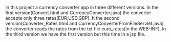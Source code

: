 In this project a currency converter app in three different versions.
In the first version(Convert.html and CurrencyConverter.java) the converter accepts only three rates(EUR,USD,GBP).
It the second version(Converter_Rates.html and CurrencyConverterFromFileServlet.java) the converter reads the rates from the txt file euro_rates(In the WEB-INF).
In the third version we have the first version but this time in a jsp file.

